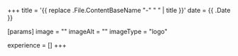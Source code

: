 +++
title = '{{ replace .File.ContentBaseName "-" " " | title }}'
date = {{ .Date }}

[params]
  image = ""
  imageAlt = ""
  imageType = "logo"

experience = []
+++
